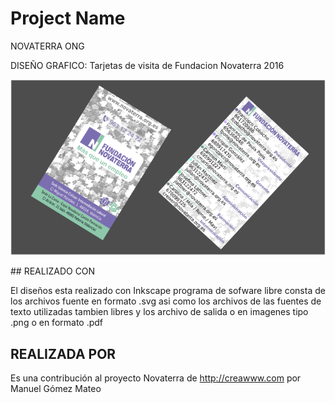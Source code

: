 # Project Name
NOVATERRA ONG

DISEÑO GRAFICO: Tarjetas de visita de Fundacion Novaterra 2016
<p align="center">
  <img src="https://raw.githubusercontent.com/Novaterra/TarjetasNovaterra/master/dise%C3%B1o.png" width="600"/>
</p>
## REALIZADO CON

El diseños esta realizado con Inkscape programa de sofware libre
consta de los archivos fuente en formato .svg asi como los archivos de
las fuentes de texto utilizadas tambien libres
y los archivo de salida o en imagenes tipo .png o en formato .pdf

## REALIZADA POR

Es una contribución al proyecto Novaterra de http://creawww.com por Manuel Gómez Mateo